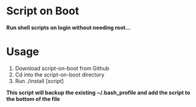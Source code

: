 # Script on Boot
**Run shell scripts on login without needing root...**

# Usage
1. Download script-on-boot from Github
2. Cd into the script-on-boot directory
3. Run ./install [script]

**This script will backup the existing ~/.bash_profile and add the script to the bottom of the file**

